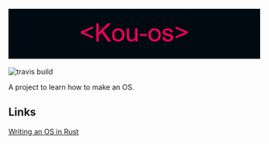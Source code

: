 ![Kou-os](Kou-os.png) 

![travis build](https://img.shields.io/badge/Version-1.0-%23ff1744)

A project to learn how to make an OS.
## Links
[Writing an OS in Rust](https://os.phil-opp.com/)

